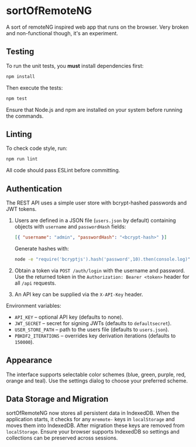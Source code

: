 # sortOfRemoteNG

A sort of remoteNG inspired web app that runs on the browser. Very broken and non-functional though, it's an experiment.

## Testing

To run the unit tests, you **must** install dependencies first:

```bash
npm install
```

Then execute the tests:

```bash
npm test
```

Ensure that Node.js and npm are installed on your system before running the commands.

## Linting

To check code style, run:

```bash
npm run lint
```

All code should pass ESLint before committing.

## Authentication

The REST API uses a simple user store with bcrypt-hashed passwords and JWT tokens.

1. Users are defined in a JSON file (`users.json` by default) containing objects with
   `username` and `passwordHash` fields:

   ```json
   [{ "username": "admin", "passwordHash": "<bcrypt-hash>" }]
   ```

   Generate hashes with:

   ```bash
   node -e "require('bcryptjs').hash('password',10).then(console.log)"
   ```

2. Obtain a token via `POST /auth/login` with the username and password. Use the
   returned token in the `Authorization: Bearer <token>` header for all `/api`
   requests.

3. An API key can be supplied via the `X-API-Key` header.

Environment variables:

- `API_KEY` – optional API key (defaults to none).
- `JWT_SECRET` – secret for signing JWTs (defaults to `defaultsecret`).
- `USER_STORE_PATH` – path to the users file (defaults to `users.json`).
- `PBKDF2_ITERATIONS` – overrides key derivation iterations (defaults to `150000`).

## Appearance

The interface supports selectable color schemes (blue, green, purple, red, orange and teal). Use the settings dialog to choose your preferred scheme.

## Data Storage and Migration

sortOfRemoteNG now stores all persistent data in IndexedDB. When the application
starts, it checks for any `mremote-` keys in `localStorage` and moves them into
IndexedDB. After migration these keys are removed from `localStorage`.
Ensure your browser supports IndexedDB so settings and collections can be
preserved across sessions.
